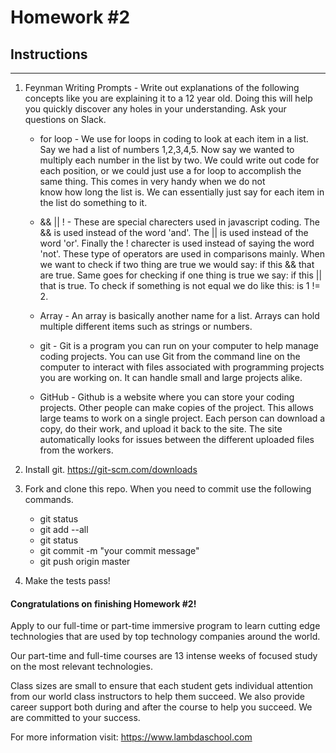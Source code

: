 # Homework #2

## Instructions
---
1. Feynman Writing Prompts - Write out explanations of the following concepts like you are explaining it to a 12 year old.  Doing this will help you quickly discover any holes in your understanding.  Ask your questions on Slack.
		
	* for loop - 
		We use for loops in coding to look at each item in a list. Say we had a list of numbers 1,2,3,4,5. Now say we wanted to multiply each number in the list 
		by two. We could write out code for each position, or we could just use a for loop to accomplish the same thing. This comes in very handy when we do not 	
		know how long the list is. We can essentially just say for each item in the list do something to it. 

	* && || ! - 
		These are special charecters used in javascript coding. The && is used instead of the word 'and'. The || is used instead of the word 'or'. 
		Finally the ! charecter is used instead of saying the word 'not'. These type of operators are used in comparisons mainly. When we want to 
		check if two thing are true we would say: if this && that are true. Same goes for checking if one thing is true we say: if this || that is true.
		To check if something is not equal we do like this: is 1 != 2.

	* Array -
		An array is basically another name for a list. Arrays can hold multiple different items such as strings or numbers. 

	* git -
		Git is a program you can run on your computer to help manage coding projects. You can use Git from the command line on the computer to interact
		with files associated with programming projects you are working on. It can handle small and large projects alike. 

	* GitHub -
		Github is a website where you can store your coding projects. Other people can make copies of the project. This allows large teams to work on a single 
		project. Each person can download a copy, do their work, and upload it back to the site. The site automatically looks for issues between the different
		uploaded files from the workers. 


2. Install git.  https://git-scm.com/downloads


3. Fork and clone this repo.  When you need to commit use the following commands.
		
	* git status
	* git add --all
	* git status
	* git commit -m "your commit message"
	* git push origin master


4. Make the tests pass!




#### Congratulations on finishing Homework #2!
Apply to our full-time or part-time immersive program to learn cutting edge technologies that are used by top technology companies around the world.

Our part-time and full-time courses are 13 intense weeks of focused study on the most relevant technologies.  

Class sizes are small to ensure that each student gets individual attention from our world class instructors to help them succeed.  We also provide career support both during and after the course to help you succeed.  We are committed to your success.

For more information visit: https://www.lambdaschool.com
